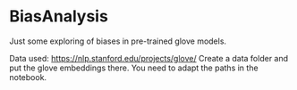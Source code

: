 # BiasAnalysis
Just some exploring of biases in pre-trained glove models.

Data used: https://nlp.stanford.edu/projects/glove/
Create a data folder and put the glove embeddings there. You need to adapt the paths in the notebook.
